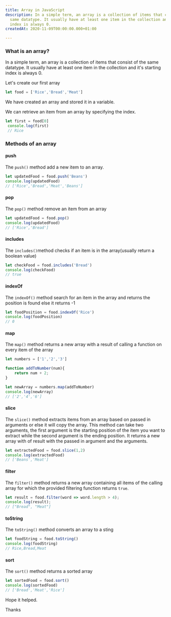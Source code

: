 ```yaml
---
title: Array in JavaScript
description: In a simple term, an array is a collection of items that consist of the
  same datatype. It usually have at least one item in the collection and it's starting
  index is always 0.
createdAt: 2020-11-09T00:00:00.000+01:00

---
```

### What is an array?

In a simple term, an array is a collection of items that consist of the same datatype. It usually have at least one item in the collection and it's starting index is always 0.

Let's create our first array

```js
let food = ['Rice','Bread','Meat']
```

We have created an array and stored it in a variable.

We can retrieve an item from an array by specifying the index.

```js
let first = food[0]
 console.log(first)
 // Rice
```

### Methods of an array

#### **push**

The `push()` method add a new item to an array.

```js
let updatedFood = food.push('Beans')
console.log(updatedFood)
// ['Rice','Bread','Meat','Beans']
```

#### **pop**

The `pop()` method remove an item from an array

```js
let updatedFood = food.pop()
console.log(updatedFood)
// ['Rice','Bread']
```

#### **includes**

The `includes()`method checks if an item is in the array(usually return a boolean value)

```js
let checkFood = food.includes('Bread')
console.log(checkFood)
// true
```

#### **indexOf**

The `indexOf()` method search for an item in the array and returns the position is found else it returns -1

```js
let foodPosition = food.indexOf('Rice')
console.log(foodPosition)
// 0
```

#### **map**

The `map()` method returns a new array with a result of calling a function on every item of the array

```js
let numbers = ['1','2','3']

function addToNumber(num){
	return num + 2;
}

let newArray = numbers.map(addToNumber)
console.log(newArray)
// ['2','4','6']
```

#### **slice**

The `slice()` method extracts items from an array based on passed in arguments or else it will copy the array. This method can take two arguments, the first argument is the starting position of the item you want to extract while the second argument is the ending position. It returns a new array with of result with the passed in argument and the arguments.

```js
let extractedFood = food.slice(1,2)
console.log(extractedFood)
// ['Beans','Meat']
```

#### **filter**

The `filter()` method returns a new array containing all items of the calling array for which the provided filtering function returns `true`.

```js
let result = food.filter(word => word.length > 4);
console.log(result);
// ["Bread", "Meat"]
```

#### **toString**

The `toString()` method converts an array to a sting

```js
let foodString = food.toString()
console.log(foodString)
// Rice,Bread,Meat
```

#### **sort**

The `sort()` method returns a sorted array

```js
let sortedFood = food.sort()
console.log(sortedFood)
// ['Bread','Meat','Rice']
```

Hope it helped.

Thanks
